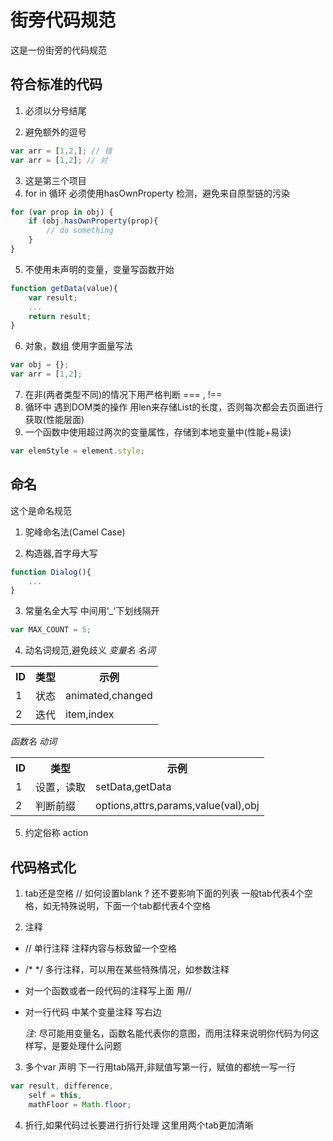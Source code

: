 街旁代码规范 
===

这是一份街旁的代码规范

## 符合标准的代码

1. 必须以分号结尾

2. 避免额外的逗号
```javascript
var arr = [1,2,]; // 错
var arr = [1,2]; // 对
```

3. 这是第三个项目
4. for in 循环 必须使用hasOwnProperty 检测，避免来自原型链的污染
```javascript
for (var prop in obj) {
	if (obj.hasOwnProperty(prop){
		// do something
	}
}
```

5. 不使用未声明的变量，变量写函数开始
```javascript
function getData(value){
	var result;		
	...
	return result;
}
```

6. 对象，数组 使用字面量写法
```javascript
var obj = {};
var arr = [1,2];
```

7. 在非(两者类型不同)的情况下用严格判断 === , !==
8. 循环中 遇到DOM类的操作 用len来存储List的长度，否则每次都会去页面进行获取(性能层面)
9. 一个函数中使用超过两次的变量属性，存储到本地变量中(性能+易读)
```javascript
var elemStyle = element.style;
```

## 命名

这个是命名规范

1. 驼峰命名法(Camel Case)


2. 构造器,首字母大写
```javascript
function Dialog(){
	...
}
```
3. 常量名全大写 中间用'_'下划线隔开
```javascript
var MAX_COUNT = 5;
```

4. 动名词规范,避免歧义
*变量名 名词*
<table>
  <tr>
    <th>ID</th><th>类型</th><th>示例</th>
  </tr>
  <tr>
    <td>1</td><td>状态</td><td>animated,changed</td>
  </tr>
  <tr>
    <td>2</td><td>迭代</td><td>item,index</td>
  </tr>
</table>

*函数名 动词*
<table>
  <tr>
    <th>ID</th><th>类型</th><th>示例</th>
  </tr>
  <tr>
    <td>1</td><td>设置，读取</td><td>setData,getData</td>
  </tr>
  <tr>
    <td>2</td><td>判断前缀</td><td>options,attrs,params,value(val),obj</td>
  </tr>
</table>

5. 约定俗称
action

## 代码格式化
1. tab还是空格 // 如何设置blank ? 还不要影响下面的列表
一般tab代表4个空格，如无特殊说明，下面一个tab都代表4个空格

2. 注释

* // 单行注释 注释内容与标致留一个空格

* /* */ 多行注释，可以用在某些特殊情况，如参数注释

* 对一个函数或者一段代码的注释写上面 用//

* 对一行代码 中某个变量注释 写右边

	*注*: 尽可能用变量名，函数名能代表你的意图，而用注释来说明你代码为何这样写，是要处理什么问题

3. 多个var 声明 下一行用tab隔开,非赋值写第一行，赋值的都统一写一行
```javascript
var result, difference,
	self = this,
	mathFloor = Math.floor;
```
4. 折行,如果代码过长要进行折行处理 这里用两个tab更加清晰